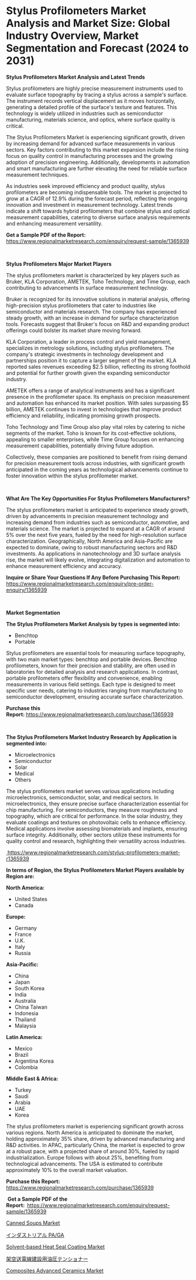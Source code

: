 <p><h1>Stylus Profilometers Market Analysis and Market Size: Global Industry Overview, Market Segmentation and Forecast (2024 to 2031)</h1></p><p><strong>Stylus Profilometers Market Analysis and Latest Trends</strong></p>
<p><p>Stylus profilometers are highly precise measurement instruments used to evaluate surface topography by tracing a stylus across a sample's surface. The instrument records vertical displacement as it moves horizontally, generating a detailed profile of the surface's texture and features. This technology is widely utilized in industries such as semiconductor manufacturing, materials science, and optics, where surface quality is critical.</p><p>The Stylus Profilometers Market is experiencing significant growth, driven by increasing demand for advanced surface measurements in various sectors. Key factors contributing to this market expansion include the rising focus on quality control in manufacturing processes and the growing adoption of precision engineering. Additionally, developments in automation and smart manufacturing are further elevating the need for reliable surface measurement techniques.</p><p>As industries seek improved efficiency and product quality, stylus profilometers are becoming indispensable tools. The market is projected to grow at a CAGR of 12.9% during the forecast period, reflecting the ongoing innovation and investment in measurement technology. Latest trends indicate a shift towards hybrid profilometers that combine stylus and optical measurement capabilities, catering to diverse surface analysis requirements and enhancing measurement versatility.</p></p>
<p><strong>Get a Sample PDF of the Report:&nbsp;</strong> <a href="https://www.regionalmarketresearch.com/enquiry/request-sample/1365939">https://www.regionalmarketresearch.com/enquiry/request-sample/1365939</a></p>
<p>&nbsp;</p>
<p><strong>Stylus Profilometers Major Market Players</strong></p>
<p><p>The stylus profilometers market is characterized by key players such as Bruker, KLA Corporation, AMETEK, Toho Technology, and Time Group, each contributing to advancements in surface measurement technology.</p><p>Bruker is recognized for its innovative solutions in material analysis, offering high-precision stylus profilometers that cater to industries like semiconductor and materials research. The company has experienced steady growth, with an increase in demand for surface characterization tools. Forecasts suggest that Bruker's focus on R&D and expanding product offerings could bolster its market share moving forward.</p><p>KLA Corporation, a leader in process control and yield management, specializes in metrology solutions, including stylus profilometers. The company's strategic investments in technology development and partnerships position it to capture a larger segment of the market. KLA reported sales revenues exceeding $2.5 billion, reflecting its strong foothold and potential for further growth given the expanding semiconductor industry.</p><p>AMETEK offers a range of analytical instruments and has a significant presence in the profilometer space. Its emphasis on precision measurement and automation has enhanced its market position. With sales surpassing $5 billion, AMETEK continues to invest in technologies that improve product efficiency and reliability, indicating promising growth prospects.</p><p>Toho Technology and Time Group also play vital roles by catering to niche segments of the market. Toho is known for its cost-effective solutions, appealing to smaller enterprises, while Time Group focuses on enhancing measurement capabilities, potentially driving future adoption.</p><p>Collectively, these companies are positioned to benefit from rising demand for precision measurement tools across industries, with significant growth anticipated in the coming years as technological advancements continue to foster innovation within the stylus profilometer market.</p></p>
<p>&nbsp;</p>
<p><strong>What Are The Key Opportunities For Stylus Profilometers Manufacturers?</strong></p>
<p><p>The stylus profilometers market is anticipated to experience steady growth, driven by advancements in precision measurement technology and increasing demand from industries such as semiconductor, automotive, and materials science. The market is projected to expand at a CAGR of around 5% over the next five years, fueled by the need for high-resolution surface characterization. Geographically, North America and Asia-Pacific are expected to dominate, owing to robust manufacturing sectors and R&D investments. As applications in nanotechnology and 3D surface analysis rise, the market will likely evolve, integrating digitalization and automation to enhance measurement efficiency and accuracy.</p></p>
<p><strong>Inquire or Share Your Questions If Any Before Purchasing This Report:</strong> <a href="https://www.regionalmarketresearch.com/enquiry/pre-order-enquiry/1365939">https://www.regionalmarketresearch.com/enquiry/pre-order-enquiry/1365939</a></p>
<p>&nbsp;</p>
<p><strong>Market Segmentation</strong></p>
<p><strong>The Stylus Profilometers Market Analysis by types is segmented into:</strong></p>
<p><ul><li>Benchtop</li><li>Portable</li></ul></p>
<p><p>Stylus profilometers are essential tools for measuring surface topography, with two main market types: benchtop and portable devices. Benchtop profilometers, known for their precision and stability, are often used in laboratories for detailed analysis and research applications. In contrast, portable profilometers offer flexibility and convenience, enabling measurements in various field settings. Each type is designed to meet specific user needs, catering to industries ranging from manufacturing to semiconductor development, ensuring accurate surface characterization.</p></p>
<p><strong>Purchase this Report:&nbsp;</strong><a href="https://www.regionalmarketresearch.com/purchase/1365939">https://www.regionalmarketresearch.com/purchase/1365939</a></p>
<p>&nbsp;</p>
<p><strong>The Stylus Profilometers Market Industry Research by Application is segmented into:</strong></p>
<p><ul><li>Microelectronics</li><li>Semiconductor</li><li>Solar</li><li>Medical</li><li>Others</li></ul></p>
<p><p>The stylus profilometers market serves various applications including microelectronics, semiconductor, solar, and medical sectors. In microelectronics, they ensure precise surface characterization essential for chip manufacturing. For semiconductors, they measure roughness and topography, which are critical for performance. In the solar industry, they evaluate coatings and textures on photovoltaic cells to enhance efficiency. Medical applications involve assessing biomaterials and implants, ensuring surface integrity. Additionally, other sectors utilize these instruments for quality control and research, highlighting their versatility across industries.</p></p>
<p><a href="https://www.regionalmarketresearch.com/stylus-profilometers-market-r1365939">&nbsp;https://www.regionalmarketresearch.com/stylus-profilometers-market-r1365939</a></p>
<p><strong>In terms of Region, the Stylus Profilometers Market Players available by Region are:</strong></p>
<p>
    <p> <strong> North America: </strong>
        <ul>
            <li>United States</li>
            <li>Canada</li>
        </ul>
        </p> 
    <p> <strong> Europe: </strong>
        <ul>
            <li>Germany</li>
            <li>France</li>
            <li>U.K.</li>
            <li>Italy</li>
            <li>Russia</li>
        </ul>
        </p> 
    <p> <strong> Asia-Pacific: </strong>
        <ul>
            <li>China</li>
            <li>Japan</li>
            <li>South Korea</li>
            <li>India</li>
            <li>Australia</li>
            <li>China Taiwan</li>
            <li>Indonesia</li>
            <li>Thailand</li>
            <li>Malaysia</li>
        </ul>
        </p> 
    <p> <strong> Latin America: </strong>
        <ul>
            <li>Mexico</li>
            <li>Brazil</li>
            <li>Argentina Korea</li>
            <li>Colombia</li>
        </ul>
        </p> 
    <p> <strong> Middle East & Africa: </strong>
        <ul>
            <li>Turkey</li>
            <li>Saudi</li>
            <li>Arabia</li>
            <li>UAE</li>
            <li>Korea</li>
        </ul>
    </p>
    </p>
<p><p>The stylus profilometers market is experiencing significant growth across various regions. North America is anticipated to dominate the market, holding approximately 35% share, driven by advanced manufacturing and R&D activities. In APAC, particularly China, the market is expected to grow at a robust pace, with a projected share of around 30%, fueled by rapid industrialization. Europe follows with about 25%, benefiting from technological advancements. The USA is estimated to contribute approximately 10% to the overall market valuation.</p></p>
<p><strong>Purchase this Report: </strong><a href="https://www.regionalmarketresearch.com/purchase/1365939">https://www.regionalmarketresearch.com/purchase/1365939</a></p>
<p>&nbsp;<strong>Get a Sample PDF of the Report:&nbsp;&nbsp;</strong><a href="https://www.regionalmarketresearch.com/enquiry/request-sample/1365939">https://www.regionalmarketresearch.com/enquiry/request-sample/1365939</a></p>
<p><strong></strong></p>
<p><p><a href="https://www.linkedin.com/pulse/future-ready-strategic-insights-global-canned-soups-market-ubp0e">Canned Soups Market</a></p><p><a href="https://medium.com/@lillianamurazik2023/%E7%94%A3%E6%A5%AD%E7%94%A8pa-ga%E5%B8%82%E5%A0%B4-%E4%B8%96%E7%95%8C%E5%B8%82%E5%A0%B4%E3%82%B7%E3%82%A7%E3%82%A2%E3%81%A8%E3%83%A9%E3%83%B3%E3%82%AD%E3%83%B3%E3%82%B0-%E5%85%A8%E4%BD%93%E3%81%AE%E8%B2%A9%E5%A3%B2%E3%81%8A%E3%82%88%E3%81%B3%E9%9C%80%E8%A6%81%E4%BA%88%E6%B8%AC2024-2031-c2c415760c8c?postPublishedType=repub">インダストリアル PA/GA</a></p><p><a href="https://issuu.com/reportprime-2/docs/solvent-based-heat-seal-coating-mar_9298d57a632fae">Solvent-based Heat Seal Coating Market</a></p><p><a href="https://medium.com/@lillianamurazik2023/overhead-transmission-line-construction%E7%94%A8%E3%81%AE%E6%B2%B9%E5%9C%A7%E3%83%86%E3%83%B3%E3%82%B7%E3%83%A7%E3%83%8A%E3%83%BC%E5%B8%82%E5%A0%B4%E8%A6%8F%E6%A8%A1%E3%81%AF-%E5%B9%B4%E5%B9%B3%E5%9D%87%E6%88%90%E9%95%B7%E7%8E%87-cagr-13-1-%E3%81%A7%E6%88%90%E9%95%B7%E3%81%97%E3%81%A6%E3%81%8A%E3%82%8A-%E6%9C%AC%E3%83%AC%E3%83%9D%E3%83%BC%E3%83%88%E3%81%A7%E3%81%AF%E7%A8%AE%E9%A1%9E-%E7%94%A8%E9%80%94-%E6%88%90%E9%95%B7-%E3%81%8A%E3%82%88-8b974740860d?postPublishedType=repub">架空送電線建設用油圧テンショナー</a></p><p><a href="https://issuu.com/reportprime-2/docs/composites-advanced-ceramics-market_7c4955ba30614a">Composites Advanced Ceramics Market</a></p></p>